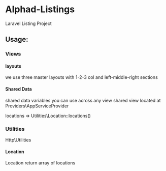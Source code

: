 # Alphad-Listings

Laravel Listing Project
 

## Usage:

### Views

#### layouts

we use three master layouts with 1-2-3 col and
left-middle-right sections   

#### Shared Data 

shared data variables you can use across any view
shared view located at Providers\AppServiceProvider

locations => Utilities\Location::locations()

### Utilities

Http\Utilities

#### Location

Location return array of locations